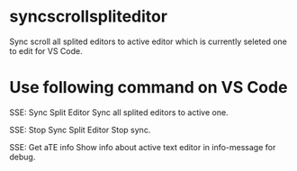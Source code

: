 # syncscrollspliteditor
Sync scroll all splited editors to active editor which is currently seleted one to edit for VS Code.

# Use following command on VS Code
SSE: Sync Split Editor
Sync all splited editors to active one.

SSE: Stop Sync Split Editor
Stop sync.

SSE: Get aTE info
Show info about active text editor in info-message for debug.